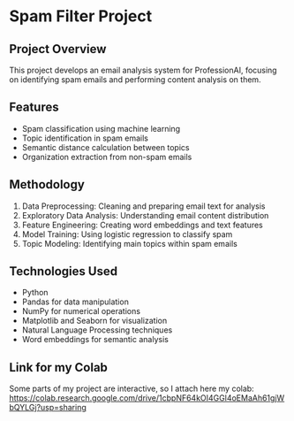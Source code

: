 # Spam Filter Project

## Project Overview

This project develops an email analysis system for ProfessionAI, focusing on identifying spam emails and performing content analysis on them.

## Features

- Spam classification using machine learning
- Topic identification in spam emails
- Semantic distance calculation between topics
- Organization extraction from non-spam emails


## Methodology

1. Data Preprocessing: Cleaning and preparing email text for analysis
2. Exploratory Data Analysis: Understanding email content distribution
3. Feature Engineering: Creating word embeddings and text features
4. Model Training: Using logistic regression to classify spam
5. Topic Modeling: Identifying main topics within spam emails

## Technologies Used

- Python
- Pandas for data manipulation
- NumPy for numerical operations
- Matplotlib and Seaborn for visualization
- Natural Language Processing techniques
- Word embeddings for semantic analysis

## Link for my Colab
Some parts of my project are interactive, so I attach here my colab: https://colab.research.google.com/drive/1cbpNF64kOI4GGl4oEMaAh61gjWbQYLGj?usp=sharing
